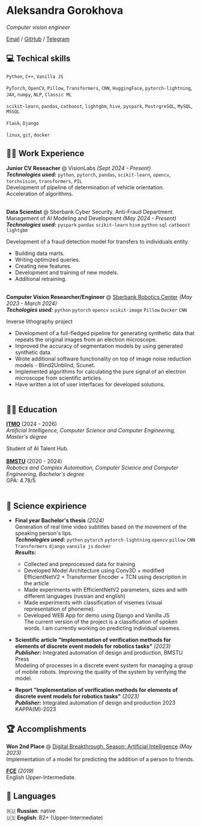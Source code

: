 # Aleksandra Gorokhova

_Computer vision engineer_ <br>

[Email](a.s.gorokhova@yandex.ru) / [GitHub](https://github.com/sadevans/) / [Telegram](https://t.me/sadevans)

## 💻 Techical skills
`Python`, `C++`, `Vanilla JS`

`PyTorch`, `OpenCV`, `Pillow`, `Transformers`, `CNN`, `HuggingFace`, `pytorch-lightning`, `JAX`, `numpy`, `NLP`, `Classic ML`

`scikit-learn`, `pandas`, `catboost`, `lightgbm`, `hive`, `pyspark`, `PostrgreSQL`, `MySQL`, `MSSQL`

`Flask`, `Django`

`linux`, `git`, `docker`

## 👩‍💻 Work Experience

**Junior CV Reseacher** @ VisionLabs _(Sept 2024 - Present)_ <br>
_**Technologies used:**_ `python`, `pytorch`, `pandas`, `scikit-learn`, `opencv`, `torchvision`, `transformers`, `PIL` <br>
Development of pipeline of determination of vehicle orientation. Acceleration of algorithms.
<br><br>

**Data Scientist** @ Sberbank Cyber Security. Anti-Fraud Department. Management of AI Modeling and Development _(May 2024 - Present)_ <br>
_**Technologies used:**_ `pyspark` `pandas` `scikit-learn` `hive` `python` `sql` `catboost` `lightgbm`

Development of a fraud detection model for transfers to individuals entity.
  - Building data marts.
  - Writing optimized queries.
  - Creating new features.
  - Development and training of new models. 
  - Additional retraining.
<br><br>

**Computer Vision Researcher/Engineer** @ [Sberbank Robotics Center](https://sberlabs.com/laboratories/tsentr-robototekhniki) _(May 2023 - March 2024)_ <br>
_**Techologies used:**_ `python` `pytorch` `opencv` `scikit-image` `Pillow` `Docker` `CNN`

Inverse lithography project
- Development of a full-fledged pipeline for generating synthetic data that repeats the original images from an electron microscope.
- Improved the accuracy of segmentation models by using generated synthetic data.
- Wrote additional software functionality on top of image noise reduction models - Blind2Unblind, Scunet.
- Implemented algorithms for calculating the pure signal of an electron microscope from scientific articles.
- Have written a lot of user interfaces for developed solutions.
<br><br>

## 👩‍🎓 Education

**[ITMO](https://ai.itmo.ru/)** (2024 - 2026) <br>
_Artificial Intelligence, Computer Science and Computer Engineering, Master's degree_ <br>

Student of AI Talent Hub.
<br><br>
**[BMSTU](https://bmstu.ru/chair/sistemy-avtomatizirovannogo-proektirovania)** (2020 - 2024) <br>
_Robotics and Complex Automation, Computer Science and Computer Engineering, Bachelor's degree_ <br>
GPA: 4.78/5
<br><br>

    
## 🧬 Science expirience
- **Final year Bachelor's thesis** _(2024)_<br>
Generation of real time video subtitles based on the movement of the speaking person's lips.<br>
_**Technologies used:**_ `python` `pytorch` `pytorch-lightning` `opencv` `pillow` `CNN` `Transformers` `django` `vannila js` `docker`<br>
_**Results:**_
  - Collected and preprocessed data for training
  - Developed Model Architecture using Conv3D + modified EfficientNetV2 + Transformer Encoder + TCN using description in the article
  - Made experiments with EfficientNetV2 parameters, sizes and with different languages (russian and english)
  - Made experiments with classification of visemes (visual representation of phoneme).
  - Developed WEB App for demo using Django and Vanilla JS<br>
  The current version of the project is a classification of spoken words. I am currently working on predicting individual visemes.

- **Scientific article "Implementation of verification methods for elements of discrete event models for robotics tasks"** _(2023)_<br>
  _**Publisher:**_  Integrated automation of design and production, BMSTU Press <br>
  Modeling of processes in a discrete event system for managing a group of mobile robots. Improving the quality of the system by verifying the model.

- **Report "Implementation of verification methods for elements of discrete event models for robotics tasks"** _(2023)_<br>
  _**Publisher:**_ Integrated automation of design and production 2023 KAPPA(M)-2023
  

  
## 🏆 Accomplishments

**Won 2nd Place** @ [Digital Breakthrough. Season: Artificial Intelligence](https://disk.yandex.ru/i/bfoi72iJs-JOTQ)  _(May 2023)_ <br>
Implementation of a model for predicting the addition of a person to friends. 

**[FCE](https://disk.yandex.ru/i/pQfmCnvEJhmcaA)**  _(2019)_ <br>
English Upper-Intermediate.

## 💬 Languages

🇷🇺 **Russian**: native <br>
🇺🇸 **English**: B2+ (Upper-Intermediate) <br>
<br><br>

